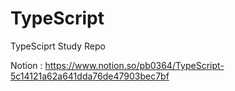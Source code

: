 # TypeScript

TypeSciprt Study Repo

Notion : https://www.notion.so/pb0364/TypeScript-5c14121a62a641dda76de47903bec7bf

